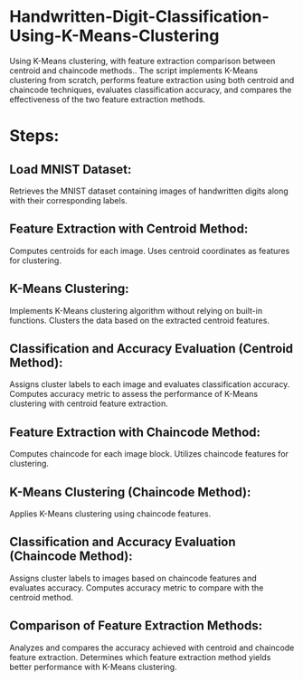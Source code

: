 # Handwritten-Digit-Classification-Using-K-Means-Clustering
Using K-Means clustering, with feature extraction comparison between centroid and chaincode methods.. The script implements K-Means clustering from scratch, performs feature extraction using both centroid and chaincode techniques, evaluates classification accuracy, and compares the effectiveness of the two feature extraction methods.

# Steps:

## Load MNIST Dataset:
Retrieves the MNIST dataset containing images of handwritten digits along with their corresponding labels.

## Feature Extraction with Centroid Method:
Computes centroids for each image.
Uses centroid coordinates as features for clustering.

## K-Means Clustering:
Implements K-Means clustering algorithm without relying on built-in functions.
Clusters the data based on the extracted centroid features.

## Classification and Accuracy Evaluation (Centroid Method):
Assigns cluster labels to each image and evaluates classification accuracy.
Computes accuracy metric to assess the performance of K-Means clustering with centroid feature extraction.

## Feature Extraction with Chaincode Method:
Computes chaincode for each image block.
Utilizes chaincode features for clustering.

## K-Means Clustering (Chaincode Method):
Applies K-Means clustering using chaincode features.

## Classification and Accuracy Evaluation (Chaincode Method):
Assigns cluster labels to images based on chaincode features and evaluates accuracy.
Computes accuracy metric to compare with the centroid method.

## Comparison of Feature Extraction Methods:
Analyzes and compares the accuracy achieved with centroid and chaincode feature extraction.
Determines which feature extraction method yields better performance with K-Means clustering.
